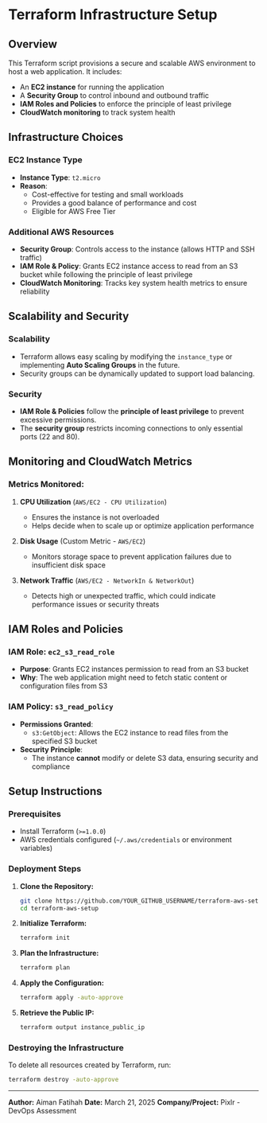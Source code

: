 # Terraform Infrastructure Setup

## Overview
This Terraform script provisions a secure and scalable AWS environment to host a web application. It includes:
- An **EC2 instance** for running the application
- A **Security Group** to control inbound and outbound traffic
- **IAM Roles and Policies** to enforce the principle of least privilege
- **CloudWatch monitoring** to track system health

## Infrastructure Choices

### EC2 Instance Type
- **Instance Type**: `t2.micro`
- **Reason**:
  - Cost-effective for testing and small workloads
  - Provides a good balance of performance and cost
  - Eligible for AWS Free Tier
  
### Additional AWS Resources
- **Security Group**: Controls access to the instance (allows HTTP and SSH traffic)
- **IAM Role & Policy**: Grants EC2 instance access to read from an S3 bucket while following the principle of least privilege
- **CloudWatch Monitoring**: Tracks key system health metrics to ensure reliability

## Scalability and Security
### Scalability
- Terraform allows easy scaling by modifying the `instance_type` or implementing **Auto Scaling Groups** in the future.
- Security groups can be dynamically updated to support load balancing.

### Security
- **IAM Role & Policies** follow the **principle of least privilege** to prevent excessive permissions.
- The **security group** restricts incoming connections to only essential ports (22 and 80).

## Monitoring and CloudWatch Metrics
### Metrics Monitored:
1. **CPU Utilization** (`AWS/EC2 - CPU Utilization`)
   - Ensures the instance is not overloaded
   - Helps decide when to scale up or optimize application performance

2. **Disk Usage** (Custom Metric - `AWS/EC2`)
   - Monitors storage space to prevent application failures due to insufficient disk space

3. **Network Traffic** (`AWS/EC2 - NetworkIn & NetworkOut`)
   - Detects high or unexpected traffic, which could indicate performance issues or security threats

## IAM Roles and Policies
### IAM Role: `ec2_s3_read_role`
- **Purpose**: Grants EC2 instances permission to read from an S3 bucket
- **Why**: The web application might need to fetch static content or configuration files from S3

### IAM Policy: `s3_read_policy`
- **Permissions Granted**:
  - `s3:GetObject`: Allows the EC2 instance to read files from the specified S3 bucket
- **Security Principle**:
  - The instance **cannot** modify or delete S3 data, ensuring security and compliance

## Setup Instructions
### Prerequisites
- Install Terraform (`>=1.0.0`)
- AWS credentials configured (`~/.aws/credentials` or environment variables)

### Deployment Steps
1. **Clone the Repository:**
   ```sh
   git clone https://github.com/YOUR_GITHUB_USERNAME/terraform-aws-setup.git
   cd terraform-aws-setup
   ```
2. **Initialize Terraform:**
   ```sh
   terraform init
   ```
3. **Plan the Infrastructure:**
   ```sh
   terraform plan
   ```
4. **Apply the Configuration:**
   ```sh
   terraform apply -auto-approve
   ```
5. **Retrieve the Public IP:**
   ```sh
   terraform output instance_public_ip
   ```

### Destroying the Infrastructure
To delete all resources created by Terraform, run:
```sh
terraform destroy -auto-approve
```

---
**Author:** Aiman Fatihah
**Date:** March 21, 2025 
**Company/Project:** Pixlr - DevOps Assessment


